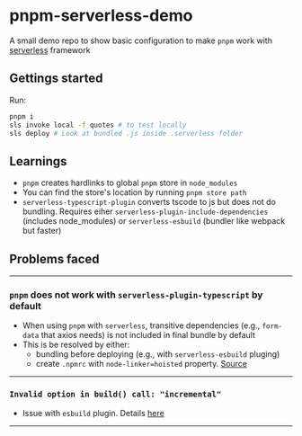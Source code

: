 # pnpm-serverless-demo
A small demo repo to show basic configuration to make `pnpm` work with [serverless](https://www.serverless.com/) framework

## Gettings started
Run:

```bash
pnpm i
sls invoke local -f quotes # to test locally
sls deploy # Look at bundled .js inside .serverless folder
```

## Learnings
- `pnpm` creates hardlinks to global `pnpm` store in `node_modules` 
- You can find the store's location by running `pnpm store path`
- `serverless-typescript-plugin` converts tscode to js but does not do bundling. Requires eiher `serverless-plugin-include-dependencies` (includes node_modules) or `serverless-esbuild` (bundler like webpack but faster)

## Problems faced
--- 
### `pnpm` does not work with `serverless-plugin-typescript` by default

- When using `pnpm` with `serverless`, transitive dependencies (e.g., `form-data` that axios needs) is not included in final bundle by default
- This is be resolved by either:
    - bundling before deploying (e.g., with `serverless-esbuild` pluging)
    - create `.npmrc` with `node-linker=hoisted` property. [Source](https://pnpm.io/faq#pnpm-does-not-work-with-your-project-here)

---
### `Invalid option in build() call: "incremental"`
- Issue with `esbuild` plugin. Details [here](https://github.com/floydspace/serverless-esbuild/issues/427)

---
